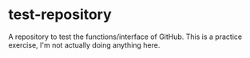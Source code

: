 # test-repository
A repository to test the functions/interface of GitHub.
This is a practice exercise, I'm not actually doing anything here.
